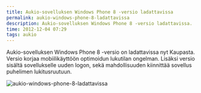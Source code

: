 ```yaml
---
title: Aukio-sovelluksen Windows Phone 8 -versio ladattavissa
permalink: aukio-windows-phone-8-ladattavissa
description: Aukio-sovelluksen Windows Phone 8 -versio ladattavissa.
time: 2012-12-04 07:29
tags: aukio
---
```

Aukio-sovelluksen Windows Phone 8 -versio on ladattavissa nyt Kaupasta. Versio korjaa mobiilikäyttöön optimoidun lukutilan ongelman. Lisäksi versio sisältä sovellukselle uuden logon, sekä mahdollisuuden kiinnittää sovellus puhelimen lukitusruutuun.

![aukio-windows-phone-8-ladattavissa](/news/content/aukio-windows-phone-8-ladattavissa.png)

